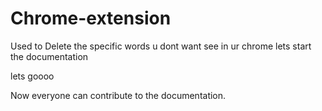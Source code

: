 # Chrome-extension

Used to Delete the specific words u dont want see in ur chrome lets start the documentation

lets goooo

Now everyone can contribute to the documentation.
